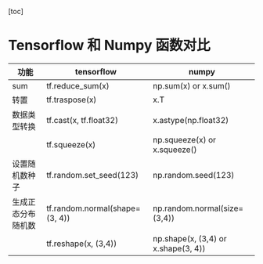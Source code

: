 [toc]

# Tensorflow 和 Numpy 函数对比

| 功能 | tensorflow | numpy |
| -- | -- | -- |
| sum | tf.reduce_sum(x) | np.sum(x) or x.sum() | 
| 转置 | tf.traspose(x) | x.T | 
| 数据类型转换 | tf.cast(x, tf.float32) | x.astype(np.float32) | 
| | tf.squeeze(x) | np.squeeze(x) or x.squeeze() |
| 设置随机数种子 | tf.random.set_seed(123) |  np.random.seed(123) | 
| 生成正态分布随机数 | tf.random.normal(shape=(3, 4)) | np.random.normal(size=(3,4)) |
| | tf.reshape(x, (3,4)) | np.shape(x, (3,4) or x.shape(3, 4))
